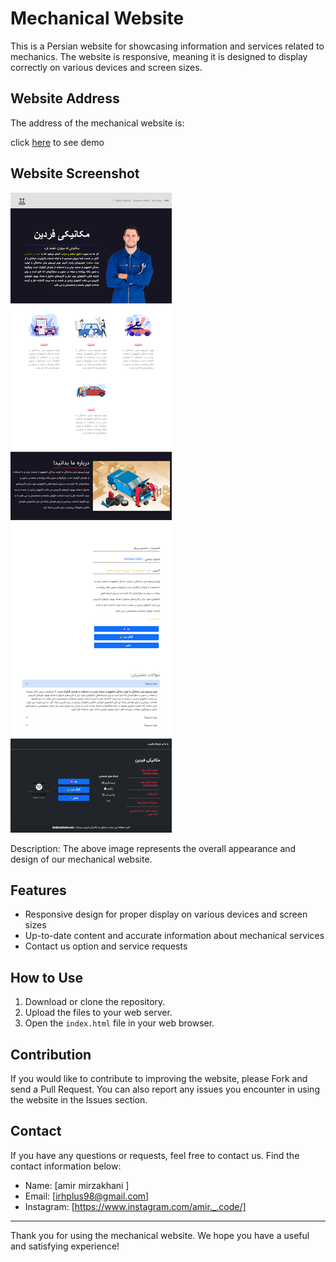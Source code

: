 # Mechanical Website

This is a Persian website for showcasing information and services related to mechanics. The website is responsive, meaning it is designed to display correctly on various devices and screen sizes.

## Website Address

The address of the mechanical website is:

click 	[here](https://amir-mirzakhani.github.io/mechanic/) to see demo

## Website Screenshot

![Mechanical Website Screenshot](<./assets/image/127.0.0.1_5500_index.html%20(1).png>)

Description: The above image represents the overall appearance and design of our mechanical website.

## Features

- Responsive design for proper display on various devices and screen sizes
- Up-to-date content and accurate information about mechanical services
- Contact us option and service requests

## How to Use

1. Download or clone the repository.
2. Upload the files to your web server.
3. Open the `index.html` file in your web browser.

## Contribution

If you would like to contribute to improving the website, please Fork and send a Pull Request. You can also report any issues you encounter in using the website in the Issues section.

## Contact

If you have any questions or requests, feel free to contact us. Find the contact information below:

- Name: [amir mirzakhani ]
- Email: [irhplus98@gmail.com]
- Instagram: [https://www.instagram.com/amir._.code/]

---

Thank you for using the mechanical website. We hope you have a useful and satisfying experience!
